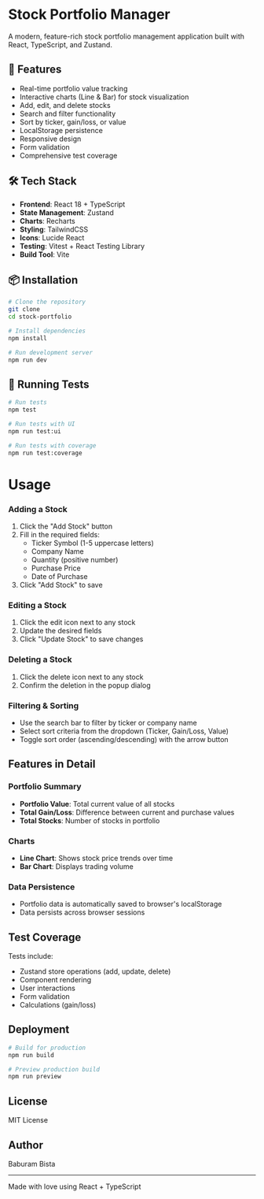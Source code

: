 # Stock Portfolio Manager

A modern, feature-rich stock portfolio management application built with React, TypeScript, and Zustand.

## 🚀 Features

-  Real-time portfolio value tracking
-  Interactive charts (Line & Bar) for stock visualization
-  Add, edit, and delete stocks
-  Search and filter functionality
-  Sort by ticker, gain/loss, or value
-  LocalStorage persistence
-  Responsive design
-  Form validation
-  Comprehensive test coverage

## 🛠️ Tech Stack

- **Frontend**: React 18 + TypeScript
- **State Management**: Zustand
- **Charts**: Recharts
- **Styling**: TailwindCSS
- **Icons**: Lucide React
- **Testing**: Vitest + React Testing Library
- **Build Tool**: Vite

## 📦 Installation
```bash
# Clone the repository
git clone 
cd stock-portfolio

# Install dependencies
npm install

# Run development server
npm run dev
```

## 🧪 Running Tests
```bash
# Run tests
npm test

# Run tests with UI
npm run test:ui

# Run tests with coverage
npm run test:coverage
```


# Usage

### Adding a Stock
1. Click the "Add Stock" button
2. Fill in the required fields:
   - Ticker Symbol (1-5 uppercase letters)
   - Company Name
   - Quantity (positive number)
   - Purchase Price
   - Date of Purchase
3. Click "Add Stock" to save

### Editing a Stock
1. Click the edit icon next to any stock
2. Update the desired fields
3. Click "Update Stock" to save changes

### Deleting a Stock
1. Click the delete icon next to any stock
2. Confirm the deletion in the popup dialog

### Filtering & Sorting
- Use the search bar to filter by ticker or company name
- Select sort criteria from the dropdown (Ticker, Gain/Loss, Value)
- Toggle sort order (ascending/descending) with the arrow button

##  Features in Detail

### Portfolio Summary
- **Portfolio Value**: Total current value of all stocks
- **Total Gain/Loss**: Difference between current and purchase values
- **Total Stocks**: Number of stocks in portfolio

### Charts
- **Line Chart**: Shows stock price trends over time
- **Bar Chart**: Displays trading volume

### Data Persistence
- Portfolio data is automatically saved to browser's localStorage
- Data persists across browser sessions

## Test Coverage

Tests include:
- Zustand store operations (add, update, delete)
- Component rendering
- User interactions
- Form validation
- Calculations (gain/loss)

##  Deployment
```bash
# Build for production
npm run build

# Preview production build
npm run preview
```

## License

MIT License

## Author

Baburam Bista

---

Made with love using React + TypeScript
